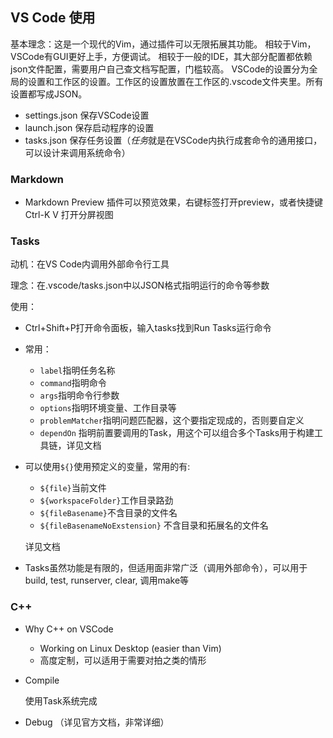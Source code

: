 ## VS Code 使用
基本理念：这是一个现代的Vim，通过插件可以无限拓展其功能。
相较于Vim，VSCode有GUI更好上手，方便调试。
相较于一般的IDE，其大部分配置都依赖json文件配置，需要用户自己查文档写配置，门槛较高。
VSCode的设置分为全局的设置和工作区的设置。工作区的设置放置在工作区的.vscode文件夹里。所有设置都写成JSON。
- settings.json 保存VSCode设置
- launch.json 保存启动程序的设置
- tasks.json 保存任务设置（*任务*就是在VSCode内执行成套命令的通用接口，可以设计来调用系统命令）

### Markdown
- Markdown Preview 插件可以预览效果，右键标签打开preview，或者快捷键Ctrl-K V 打开分屏视图

### Tasks
动机：在VS Code内调用外部命令行工具

理念：在.vscode/tasks.json中以JSON格式指明运行的命令等参数

使用：
- Ctrl+Shift+P打开命令面板，输入tasks找到Run Tasks运行命令
- 常用：
  - `label`指明任务名称
  - `command`指明命令
  - `args`指明命令行参数
  - `options`指明环境变量、工作目录等
  - `problemMatcher`指明问题匹配器，这个要指定现成的，否则要自定义
  - `dependOn` 指明前置要调用的Task，用这个可以组合多个Tasks用于构建工具链，详见文档
- 可以使用`${}`使用预定义的变量，常用的有:
  - `${file}`当前文件
  - `${workspaceFolder}`工作目录路劲
  - `${fileBasename}`不含目录的文件名
  - `${fileBasenameNoExstension}` 不含目录和拓展名的文件名
  
  详见文档

- Tasks虽然功能是有限的，但适用面非常广泛（调用外部命令），可以用于build, test, runserver, clear, 调用make等

### C++
- Why C++ on VSCode
  - Working on Linux Desktop (easier than Vim)
  - 高度定制，可以适用于需要对拍之类的情形

- Compile
  
  使用Task系统完成

- Debug
  （详见官方文档，非常详细）
